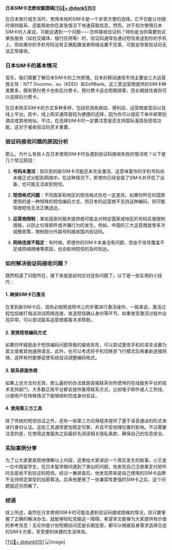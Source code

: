 **日本SIM卡怎麽收驗證碼[[TG💪+ @donk5151](https://t.me/s/donk5151)]**

在日本旅行或生活时，使用本地的SIM卡是一个非常方便的选择。它不仅能让你随时保持联系，还能帮助你在紧急情况下快速获取信息。然而，对于初次使用日本SIM卡的人来说，可能会遇到一个问题——怎样接收验证码？特别是当你需要验证某些服务（如社交媒体、银行应用等）时，验证码通常会通过短信发送到你的手机上。但如果你的手机号码没有正确配置或者网络设置不完善，可能会导致验证码无法正常接收。

### 日本SIM卡的基本情况

首先，我们需要了解日本SIM卡的工作原理。日本的移动通信市场主要由三大运营商主导：NTT Docomo、au（KDDI）和SoftBank。这三家运营商提供的SIM卡种类繁多，既有预付费卡也有后付费卡。预付费卡适合短期游客，而长期居住者则可以选择后付费卡。

在日本购买SIM卡的方式多种多样，包括机场免税店、便利店、运营商直营店以及线上平台。其中，线上购买通常是较为便捷的选择，因为你可以提前下单并邮寄到酒店或其他地址。不过，在选择SIM卡时一定要注意是否支持国际漫游及短信功能，这对于接收验证码至关重要。

### 验证码接收问题的原因分析

那么，为什么有些人在日本使用SIM卡时会遇到验证码接收失败的情况呢？以下是几个常见原因：

1. **号码未激活**：刚买到的新SIM卡可能还未完全激活，这意味着你的手机号码尚未被正式分配到网络中。在这种情况下，即使你已经安装了SIM卡并开启了设备，也可能无法收到短信。
   
2. **短信格式问题**：不同国家和地区的短信格式存在一定差异。如果你所在的国家使用的是一种特殊的短信编码方式，而日本的运营商不支持这种编码，则可能导致短信无法正确送达。

3. **运营商限制**：某些国家的服务提供商可能会对特定国家或地区的号码实施限制措施，以防止垃圾邮件或诈骗行为的发生。例如，中国的三大运营商就曾多次调整政策，限制部分外国号码接收国内验证码。

4. **网络连接不稳定**：有时候，即使你的SIM卡本身没有问题，但由于信号覆盖不足或网络拥堵等原因，也会影响短信的及时到达。

### 如何解决验证码接收问题？

既然知道了问题所在，接下来就是如何应对这些问题了。以下是一些实用的小技巧：

#### 1. 确保SIM卡已激活
在拿到新SIM卡后，请务必按照说明书上的步骤进行激活操作。一般来说，激活过程包括拨打电话测试网络连接、发送短信确认身份等环节。如果发现激活过程中出现异常，可以尝试联系运营商客服寻求帮助。

#### 2. 更换短信编码方式
如果你怀疑是由于短信编码问题导致的接收失败，可以尝试更改手机的语言设置为英文或者其他通用语言。此外，也可以考虑将手机切换至飞行模式后再重新连接网络，这样有时能够促使系统自动调整编码格式。

#### 3. 联系原服务商
如果上述方法均无效，那么最好的办法就是直接联系你所使用的在线服务平台的技术支持部门。大多数正规平台都会提供备用联系方式，比如电子邮件或人工热线，以便用户在特殊情况下能够顺利完成身份验证。

#### 4. 使用第三方工具
除了传统的短信验证之外，还有一些第三方应用程序提供了基于语音通话的形式来进行身份认证。这些工具通常更加稳定可靠，并且不受地理位置的影响。不过需要注意的是，在使用这类服务之前最好先阅读相关隐私条款，确保自己的信息安全。

### 实际案例分享

为了让大家更直观地理解以上内容，这里给大家讲述一个真实发生的故事。小王是一位中国留学生，在日本留学期间遇到了类似的问题。他发现自己注册某支付软件时总是收不到验证码短信。经过一番排查后，他发现原来是自己使用的SIM卡品牌不支持特定类型的加密算法。后来他更换了一张兼容性更强的SIM卡之后，这个问题就迎刃而解了。

### 结语

综上所述，虽然在日本使用SIM卡时可能会遇到验证码接收困难的情况，但只要掌握了正确的解决办法，就能够轻松克服这一障碍。希望本文能够为大家提供有价值的参考信息！无论你是计划短期访问还是长期定居，都可以根据自身需求选择合适的SIM卡方案，享受便利快捷的生活体验。

[[TG💪+ @donk5151](https://t.me/s/donk5151) ![Image](https://i.postimg.cc/rwNCRYN7/Snipaste-2025-04-30-17-27-05.png)]